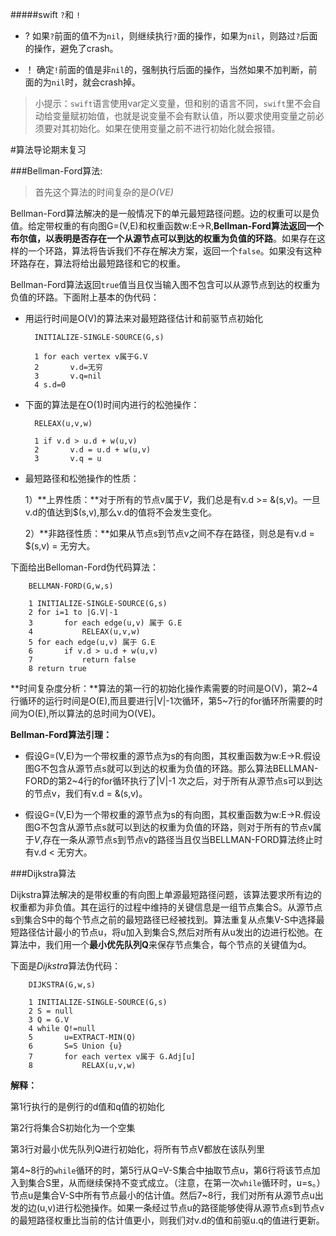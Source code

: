 #####swift `?`和 `!`

- ?  如果`?`前面的值不为`nil`，则继续执行`?`面的操作，如果为`nil`，则路过`?`后面的操作，避免了crash。


- ！ 确定`!`前面的值是非`nil`的，强制执行后面的操作，当然如果不加判断，前面的为`nil`时，就会crash掉。

>小提示：`swift`语言使用var定义变量，但和别的语言不同，`swift`里不会自动给变量赋初始值，也就是说变量不会有默认值，所以要求使用变量之前必须要对其初始化。如果在使用变量之前不进行初始化就会报错。

#算法导论期末复习

###Bellman-Ford算法:

>首先这个算法的时间复杂的是*O(VE)*

Bellman-Ford算法解决的是一般情况下的单元最短路径问题。边的权重可以是负值。给定带权重的有向图G=(V,E)和权重函数w:E->R,**Bellman-Ford算法返回一个布尔值，以表明是否存在一个从源节点可以到达的权重为负值的环路**。如果存在这样的一个环路，算法将告诉我们不存在解决方案，返回一个`false`。如果没有这种环路存在，算法将给出最短路径和它的权重。

Bellman-Ford算法返回`true`值当且仅当输入图不包含可以从源节点到达的权重为负值的环路。下面附上基本的伪代码：

- 用运行时间是O(V)的算法来对最短路径估计和前驱节点初始化

	
		INITIALIZE-SINGLE-SOURCE(G,s)
		
		1 for each vertex v属于G.V
		2 		v.d=无穷
		3		v.q=nil
		4 s.d=0
		
- 下面的算法是在O(1)时间内进行的松弛操作：


		RELEAX(u,v,w)
		
		1 if v.d > u.d + w(u,v)
		2		v.d = u.d + w(u,v)
		3 		v.q = u
		
		
- 最短路径和松弛操作的性质：


	1）**上界性质：**对于所有的节点v属于*V*，我们总是有v.d >= &(s,v)。一旦v.d的值达到$(s,v),那么v.d的值将不会发生变化。
	
	2）**非路径性质：**如果从节点s到节点v之间不存在路径，则总是有v.d = $(s,v) = 无穷大。
	
	
下面给出Belloman-Ford伪代码算法：

		BELLMAN-FORD(G,w,s)
		
		1 INITIALIZE-SINGLE-SOURCE(G,s)
		2 for i=1 to |G.V|-1
		3		for each edge(u,v) 属于 G.E
		4 			RELEAX(u,v,w)
		5 for each edge(u,v) 属于 G.E
		6 		if v.d > u.d + w(u,v)
		7			return false
		8 return true
		
**时间复杂度分析：**算法的第一行的初始化操作素需要的时间是O(V)，第2~4行循环的运行时间是O(E),而且要进行|V|-1次循环，第5~7行的for循环所需要的时间为O(E),所以算法的总时间为O(VE)。

**Bellman-Ford算法引理：**

- 假设G=(V,E)为一个带权重的源节点为s的有向图，其权重函数为w:E->R.假设图G不包含从源节点s就可以到达的权重为负值的环路。那么算法BELLMAN-FORD的第2~4行的for循环执行了|V|-1
次之后，对于所有从源节点s可以到达的节点v，我们有v.d = &(s,v)。


- 假设G=(V,E)为一个带权重的源节点为s的有向图，其权重函数为w:E->R.假设图G不包含从源节点s就可以到达的权重为负值的环路，则对于所有的节点v属于*V*,存在一条从源节点s到节点v的路径当且仅当BELLMAN-FORD算法终止时有v.d < 无穷大。



###Dijkstra算法

Dijkstra算法解决的是带权重的有向图上单源最短路径问题，该算法要求所有边的权重都为非负值。其在运行的过程中维持的关键信息是一组节点集合S。从源节点s到集合S中的每个节点之前的最短路径已经被找到。算法重复从点集V-S中选择最短路径估计最小的节点u，将u加入到集合S,然后对所有从u发出的边进行松弛。在算法中，我们用一个**最小优先队列Q**来保存节点集合，每个节点的关键值为d。

下面是*Dijkstra*算法伪代码：


		DIJKSTRA(G,w,s)
		
		1 INITIALIZE-SINGLE-SOURCE(G,s)
		2 S = null
		3 Q = G.V
		4 while Q!=null
		5		u=EXTRACT-MIN(Q)
		6		S=S Union {u}
		7		for each vertex v属于 G.Adj[u]
		8			RELAX(u,v,w)


**解释：**

第1行执行的是例行的d值和q值的初始化

第2行将集合S初始化为一个空集

第3行对最小优先队列Q进行初始化，将所有节点V都放在该队列里

第4~8行的`while`循环的时，第5行从Q=V-S集合中抽取节点u，第6行将该节点加入到集合S里，从而继续保持不变式成立。（注意，在第一次`while`循环时，u=s。）节点u是集合V-S中所有节点最小的估计值。然后7~8行，我们对所有从源节点u出发的边(u,v)进行松弛操作。如果一条经过节点u的路径能够使得从源节点s到节点v的最短路径权重比当前的估计值更小，则我们对v.d的值和前驱u.q的值进行更新。

		
